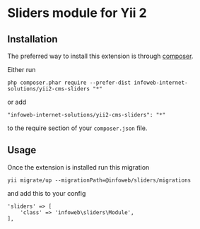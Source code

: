 Sliders module for Yii 2
========================

Installation
------------

The preferred way to install this extension is through [composer](http://getcomposer.org/download/).

Either run

```
php composer.phar require --prefer-dist infoweb-internet-solutions/yii2-cms-sliders "*"
```

or add

```
"infoweb-internet-solutions/yii2-cms-sliders": "*"
```

to the require section of your `composer.json` file.


Usage
-----

Once the extension is installed run this migration

```
yii migrate/up --migrationPath=@infoweb/sliders/migrations
```

and add this to your config

````
'sliders' => [
    'class' => 'infoweb\sliders\Module',
],
````
